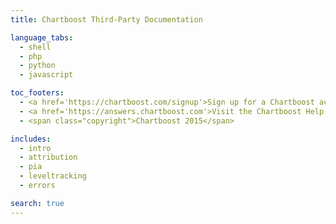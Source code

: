 ```yaml
---
title: Chartboost Third-Party Documentation

language_tabs:
  - shell
  - php
  - python
  - javascript

toc_footers:
  - <a href='https://chartboost.com/signup'>Sign up for a Chartboost account</a>
  - <a href='https://answers.chartboost.com'>Visit the Chartboost Help Site</a>
  - <span class="copyright">Chartboost 2015</span>

includes:
  - intro
  - attribution
  - pia
  - leveltracking
  - errors

search: true
---
```


